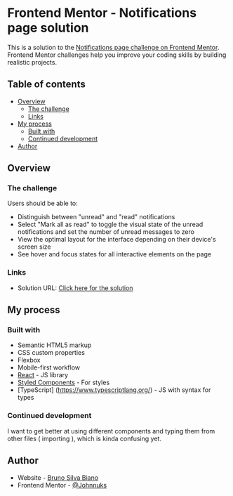 # Frontend Mentor - Notifications page solution

This is a solution to the [Notifications page challenge on Frontend Mentor](https://www.frontendmentor.io/challenges/notifications-page-DqK5QAmKbC). Frontend Mentor challenges help you improve your coding skills by building realistic projects. 

## Table of contents

- [Overview](#overview)
  - [The challenge](#the-challenge)
  - [Links](#links)
- [My process](#my-process)
  - [Built with](#built-with)
  - [Continued development](#continued-development)
- [Author](#author)

## Overview

### The challenge

Users should be able to:

- Distinguish between "unread" and "read" notifications
- Select "Mark all as read" to toggle the visual state of the unread notifications and set the number of unread messages to zero
- View the optimal layout for the interface depending on their device's screen size
- See hover and focus states for all interactive elements on the page

### Links

- Solution URL: [Click here for the solution](https://brunobiano.github.io/Notification-Page-with-React.TypeScript/)

## My process

### Built with

- Semantic HTML5 markup
- CSS custom properties
- Flexbox
- Mobile-first workflow
- [React](https://reactjs.org/) - JS library
- [Styled Components](https://styled-components.com/) - For styles
- [TypeScript] (https://www.typescriptlang.org/) - JS with syntax for types

### Continued development

I want to get better at using different components and typing them from other files ( importing ), which is kinda confusing yet.

## Author

- Website - [Bruno Silva Biano](https://github.com/brunobiano)
- Frontend Mentor - [@Johnnuks](https://www.frontendmentor.io/profile/Johnnuks)
